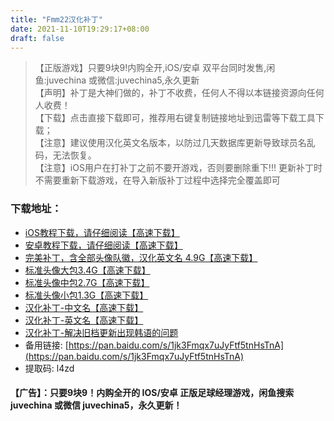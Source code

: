```yaml
---
title: "Fmm22汉化补丁"
date: 2021-11-10T19:29:17+08:00
draft: false
---
```

> 【正版游戏】只要9块9!内购全开,iOS/安卓 双平台同时发售,闲鱼:juvechina 或微信:juvechina5,永久更新  
> 【声明】补丁是大神们做的，补丁不收费，任何人不得以本链接资源向任何人收费！  
> 【下载】点击直接下载即可，推荐用右键复制链接地址到迅雷等下载工具下载；  
> 【注意】建议使用汉化英文名版本，以防过几天数据库更新导致球员名乱码，无法恢复。  
> 【注意】iOS用户在打补丁之前不要开游戏，否则要删除重下!!!
>  更新补丁时不需要重新下载游戏，在导入新版补丁过程中选择完全覆盖即可  
### 下载地址：
- [iOS教程下载，请仔细阅读【高速下载】](https://download.juve.cc:8888/fmm_jiaocheng.doc)
- [安卓教程下载，请仔细阅读【高速下载】](https://download.juve.cc:8888/fmm_jiaocheng_android.doc)
- [完美补丁，含全部头像队徽，汉化英文名 4.9G【高速下载】](https://download.juve.cc:8888/fmm22_logo_chinese.rar)
- [标准头像大包3.4G【高速下载】](https://download.juve.cc:8888/pa90.zip)
- [标准头像中包2.7G【高速下载】](https://download.juve.cc:8888/pa100.zip)
- [标准头像小包1.3G【高速下载】](https://download.juve.cc:8888/pa120.zip)
- [汉化补丁-中文名【高速下载】](https://download.juve.cc:8888/22v1_chinese.rar)
- [汉化补丁-英文名【高速下载】](https://download.juve.cc:8888/22v1_eng.rar)
- [汉化补丁-解决旧档更新出现韩语的问题](https://download.juve.cc:8888/fmm22_chinese_v2.zip)
- 备用链接: [https://pan.baidu.com/s/1jk3Fmqx7uJyFtf5tnHsTnA](https://pan.baidu.com/s/1jk3Fmqx7uJyFtf5tnHsTnA)
- 提取码: l4zd
#### 【广告】：只要9块9！内购全开的 IOS/安卓 正版足球经理游戏，闲鱼搜索 juvechina 或微信 juvechina5，永久更新！
